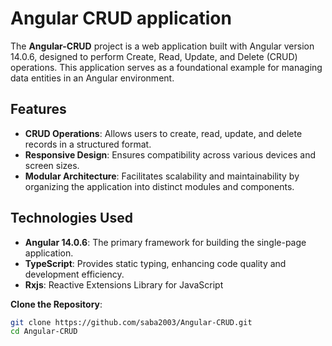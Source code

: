 # Angular CRUD application

The **Angular-CRUD** project is a web application built with Angular version 14.0.6, designed to perform Create, Read, Update, and Delete (CRUD) operations. This application serves as a foundational example for managing data entities in an Angular environment.

## Features

- **CRUD Operations**: Allows users to create, read, update, and delete records in a structured format.
- **Responsive Design**: Ensures compatibility across various devices and screen sizes.
- **Modular Architecture**: Facilitates scalability and maintainability by organizing the application into distinct modules and components.

## Technologies Used

- **Angular 14.0.6**: The primary framework for building the single-page application.
- **TypeScript**: Provides static typing, enhancing code quality and development efficiency.
- **Rxjs**: Reactive Extensions Library for JavaScript

**Clone the Repository**:
 ```bash
 git clone https://github.com/saba2003/Angular-CRUD.git
 cd Angular-CRUD

